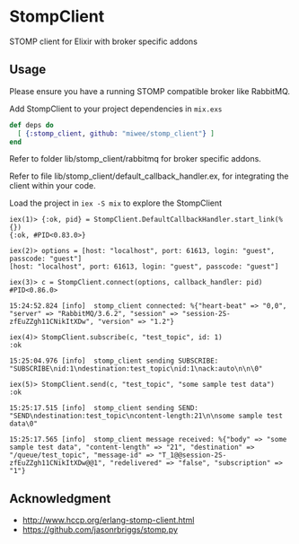 # StompClient
STOMP client for Elixir with broker specific addons

## Usage

Please ensure you have a running STOMP compatible broker like RabbitMQ.

Add StompClient to your project dependencies in `mix.exs`

```elixir
def deps do
  [ {:stomp_client, github: "miwee/stomp_client"} ]
end
```

Refer to folder lib/stomp_client/rabbitmq for broker specific addons.

Refer to file lib/stomp_client/default_callback_handler.ex, for integrating the client within your code.

Load the project in `iex -S mix` to explore the StompClient

```
iex(1)> {:ok, pid} = StompClient.DefaultCallbackHandler.start_link(%{})
{:ok, #PID<0.83.0>}

iex(2)> options = [host: "localhost", port: 61613, login: "guest", passcode: "guest"]
[host: "localhost", port: 61613, login: "guest", passcode: "guest"]

iex(3)> c = StompClient.connect(options, callback_handler: pid)
#PID<0.86.0>

15:24:52.824 [info]  stomp_client connected: %{"heart-beat" => "0,0", "server" => "RabbitMQ/3.6.2", "session" => "session-2S-zfEuZZgh11CNikItXDw", "version" => "1.2"}

iex(4)> StompClient.subscribe(c, "test_topic", id: 1)
:ok

15:25:04.976 [info]  stomp_client sending SUBSCRIBE: "SUBSCRIBE\nid:1\ndestination:test_topic\nid:1\nack:auto\n\n\0"

iex(5)> StompClient.send(c, "test_topic", "some sample test data")
:ok

15:25:17.515 [info]  stomp_client sending SEND: "SEND\ndestination:test_topic\ncontent-length:21\n\nsome sample test data\0"

15:25:17.565 [info]  stomp_client message received: %{"body" => "some sample test data", "content-length" => "21", "destination" => "/queue/test_topic", "message-id" => "T_1@@session-2S-zfEuZZgh11CNikItXDw@@1", "redelivered" => "false", "subscription" => "1"}

```

## Acknowledgment
- http://www.hccp.org/erlang-stomp-client.html
- https://github.com/jasonrbriggs/stomp.py